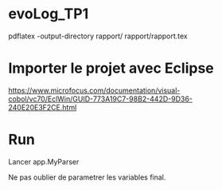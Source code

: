 # evoLog_TP1

pdflatex -output-directory rapport/ rapport/rapport.tex 

# Importer le projet avec Eclipse

https://www.microfocus.com/documentation/visual-cobol/vc70/EclWin/GUID-773A19C7-98B2-442D-9D36-240E20E3F2CE.html

# Run

Lancer app.MyParser

Ne pas oublier de parametrer les variables final.